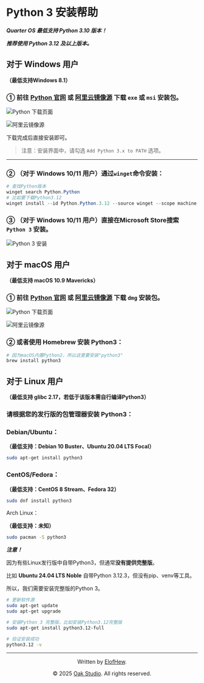 # Python 3 安装帮助

***Quarter OS 最低支持 Python 3.10 版本！***

***推荐使用 Python 3.12 及以上版本。***

## 对于 Windows 用户

**（最低支持Windows 8.1）**

### ① 前往 [Python 官网](https://www.python.org/downloads/) 或 [阿里云镜像源](https://mirrors.aliyun.com/python-release/) 下载 `exe` 或 `msi` 安装包。

![Python 下载页面](../img/pythonorg.png)

![阿里云镜像源](../img/aliyunwin.png)

下载完成后直接安装即可。

> 注意：安装界面中，请勾选 `Add Python 3.x to PATH` 选项。

---

### ② （对于 Windows 10/11 用户）通过`winget`命令安装：

``` powershell
# 查找Python版本
winget search Python.Python
# 比如要下载Python3.12
winget install --id Python.Python.3.12 --source winget --scope machine
```

### ③ （对于 Windows 10/11 用户）直接在Microsoft Store搜索 `Python 3` 安装。

![Python 3 安装](../img/msstore.png)

## 对于 macOS 用户

**（最低支持 macOS 10.9 Mavericks）**

### ① 前往 [Python 官网](https://www.python.org/downloads/) 或 [阿里云镜像源](https://mirrors.aliyun.com/python-release/) 下载 `dmg` 安装包。

![Python 下载页面](../img/pythonorg.png)

![阿里云镜像源](../img/aliyunmac.png)

### ② 或者使用 Homebrew 安装 Python3：

``` bash
# 因为macOS内置Python2，所以这里要安装"python3"
brew install python3
```

## 对于 Linux 用户

**（最低支持 glibc 2.17，若低于该版本需自行编译Python3）**

### 请根据您的发行版的包管理器安装 Python3：

### Debian/Ubuntu：

**（最低支持：Debian 10 Buster、Ubuntu 20.04 LTS Focal）**

``` bash
sudo apt-get install python3
```

### CentOS/Fedora：

**（最低支持：CentOS 8 Stream、Fedora 32）**

``` bash
sudo dnf install python3
```

Arch Linux：

**（最低支持：未知）**

``` bash
sudo pacman -S python3
```

***注意！***

因为有些Linux发行版中自带Python3，但通常**没有提供完整版**。

比如 **Ubuntu 24.04 LTS Noble** 自带Python 3.12.3，但没有pip、venv等工具。

所以，我们需要安装完整版的Python 3。

```bash
# 更新软件源
sudo apt-get update
sudo apt-get upgrade

# 安装Python 3 完整版，比如安装Python3.12完整版
sudo apt-get install python3.12-full

# 验证安装成功
python3.12 -v
```

------

<div align="center">

Written by [ElofHew](https://github.com/ElofHew).

&copy; 2025 [Oak Studio](https://os.drevan.xyz/). All rights reserved.

</div>
